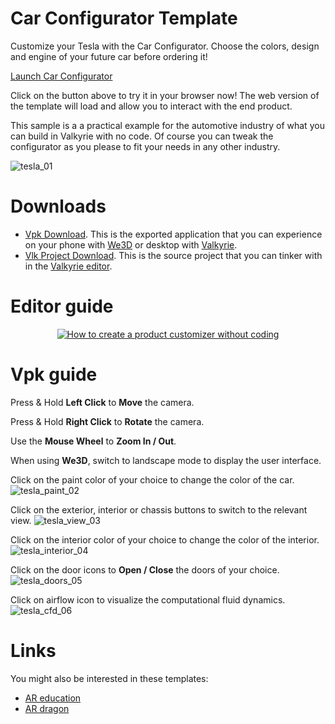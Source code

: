 # Car Configurator Template
Customize your Tesla with the Car Configurator. Choose the colors, design and engine of your future car before ordering it!

<a class="btn btn-primary umami--click--bt_launch_car_configurator" href="/vlk/samples/Car-Configurator/Tesla-Template-Version-1.vpk">Launch Car Configurator</a>

Click on the button above to try it in your browser now! The web version of the template will load and allow you to interact with the end product.

This sample is a a practical example for the automotive industry of what you can build in Valkyrie with no code. Of course you can tweak the configurator as you please to fit your needs in any other industry.

![tesla_01](https://cdn2.talansoft.com/ftp/img/tutorial_sample_images/tesla_01.jpg)

# Downloads

- [Vpk Download](https://cdn2.talansoft.com/ftp/samples/Tesla-Template-Version-1.vpk). This is the exported application that you can experience on your phone with [We3D](/vlk/downloads#we3d) or desktop with [Valkyrie](/vlk/downloads#vlk).
- [Vlk Project Download](https://cdn2.talansoft.com/ftp/samples/Tesla-Template-Version-1.zip). This is the source project that you can tinker with in the [Valkyrie editor](/vlk/downloads#vlk).

# Editor guide

<div align="center">
  <a href="https://www.youtube.com/watch?v=YXCvhsdOVjA" target="_blank"><img src="https://cdn2.talansoft.com/ftp/img/tutorial_sample_images/tesla_yt_placeholder.png" alt="How to create a product customizer without coding"></a>
</div>

# Vpk guide

Press & Hold **Left Click** to **Move** the camera.

Press & Hold **Right Click** to **Rotate** the camera.

Use the **Mouse Wheel** to **Zoom In / Out**.

When using **We3D**, switch to landscape mode to display the user interface.

Click on the paint color of your choice to change the color of the car.
![tesla_paint_02](https://cdn2.talansoft.com/ftp/img/tutorial_sample_images/tesla_paint_02.gif)

Click on the exterior, interior or chassis buttons to switch to the relevant view.
![tesla_view_03](https://cdn2.talansoft.com/ftp/img/tutorial_sample_images/tesla_view_03.gif)

Click on the interior color of your choice to change the color of the interior.
![tesla_interior_04](https://cdn2.talansoft.com/ftp/img/tutorial_sample_images/tesla_interior_04.gif)

Click on the door icons to **Open / Close** the doors of your choice.
![tesla_doors_05](https://cdn2.talansoft.com/ftp/img/tutorial_sample_images/tesla_doors_05.gif)

Click on airflow icon to visualize the computational fluid dynamics.
![tesla_cfd_06](https://cdn2.talansoft.com/ftp/img/tutorial_sample_images/tesla_cfd_06.gif)

# Links

You might also be interested in these templates:
- [AR education](./ar-education)
- [AR dragon](./ar-dragon)
